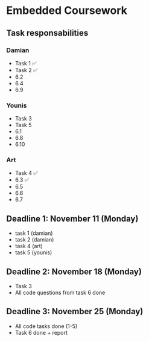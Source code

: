# Embedded Coursework

## Task responsabilities 
### Damian
- Task 1 ✅
- Task 2 ✅
- 6.2
- 6.4
- 6.9
### Younis 
- Task 3
- Task 5
- 6.1
- 6.8
- 6.10
### Art
- Task 4 ✅
- 6.3 ✅
- 6.5
- 6.6
- 6.7

## Deadline 1: November 11 (Monday)
- task 1 (damian)
- task 2 (damian)
- task 4 (art)
- task 5 (younis)

## Deadline 2: November 18 (Monday)
- Task 3
- All code questions from task 6 done

## Deadline 3: November 25 (Monday)
- All code tasks done (1-5)
- Task 6 done + report 
